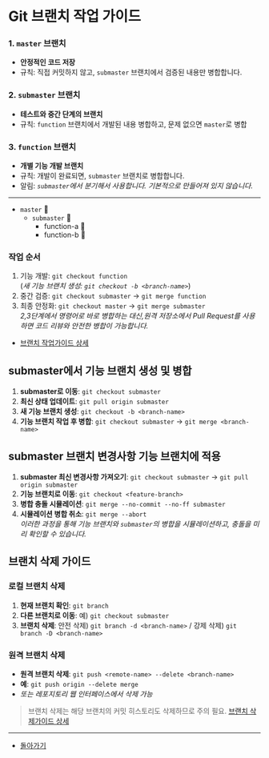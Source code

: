 # Git 브랜치 작업 가이드

### 1. `master` 브랜치

- **안정적인 코드 저장**
- 규칙: 직접 커밋하지 않고, `submaster` 브랜치에서 검증된 내용만 병합합니다.

### 2. `submaster` 브랜치

- **테스트와 중간 단계의 브랜치**
- 규칙: `function` 브랜치에서 개발된 내용 병합하고, 문제 없으면 `master`로 병합

### 3. `function` 브랜치

- **개별 기능 개발 브랜치**
- 규칙: 개발이 완료되면, `submaster` 브랜치로 병합합니다.
- 알림: _`submaster`에서 분기해서 사용합니다. 기본적으로 만들어져 있지 않습니다._

---

- `master` 🌳
  - `submaster` 🌿
    - function-a 🍃
    - function-b 🍃

### 작업 순서

1. 기능 개발: `git checkout function`  
   (_새 기능 브랜치 생성: `git checkout -b <branch-name>`_)
2. 중간 검증: `git checkout submaster` -> `git merge function`
3. 최종 안정화: `git checkout master` -> `git merge submaster`  
   _2,3단계에서 명령어로 바로 병합하는 대신,원격 저장소에서 Pull Request를 사용하면 코드 리뷰와 안전한 병합이 가능합니다._

- [브랜치 작업가이드 상세](브랜치_작업가이드_요약.md#브랜치-작업-흐름)

## submaster에서 기능 브랜치 생성 및 병합

1. **submaster로 이동**: `git checkout submaster`
2. **최신 상태 업데이트**: `git pull origin submaster`
3. **새 기능 브랜치 생성**: `git checkout -b <branch-name>`
4. **기능 브랜치 작업 후 병합**: `git checkout submaster` -> `git merge <branch-name>`

## submaster 브랜치 변경사항 기능 브랜치에 적용

1. **submaster 최신 변경사항 가져오기**: `git checkout submaster` -> `git pull origin submaster`
2. **기능 브랜치로 이동**: `git checkout <feature-branch>`
3. **병합 충돌 시뮬레이션**: `git merge --no-commit --no-ff submaster`
4. **시뮬레이션 병합 취소**: `git merge --abort`  
   _이러한 과정을 통해 기능 브랜치와 `submaster`의 병합을 시뮬레이션하고, 충돌을 미리 확인할 수 있습니다._

## **브랜치 삭제 가이드**

### 로컬 브랜치 삭제

1. **현재 브랜치 확인**: `git branch`
2. **다른 브랜치로 이동**: 예) `git checkout submaster`
3. **브랜치 삭제**: 안전 삭제) `git branch -d <branch-name>` / 강제 삭제) `git branch -D <branch-name>`

### 원격 브랜치 삭제

- **원격 브랜치 삭제**: `git push <remote-name> --delete <branch-name>`
- **예**: `git push origin --delete merge`
- _또는 레포지토리 웹 인터페이스에서 삭제 가능_

> 브랜치 삭제는 해당 브랜치의 커밋 히스토리도 삭제하므로 주의 필요. [브랜치 삭제가이드 상세](./브랜치삭제.md)

---

- [돌아가기](/README.md)
